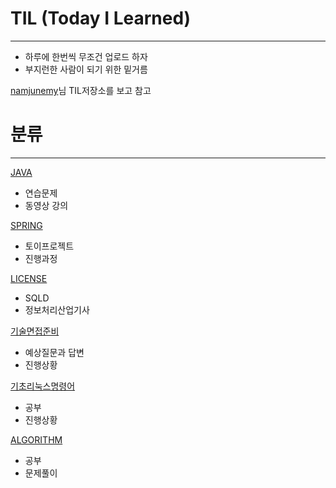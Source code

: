 # TIL (Today I Learned)
---
- 하루에 한번씩 무조건 업로드 하자
- 부지런한 사람이 되기 위한 밑거름

[namjunemy](https://github.com/namjunemy/TIL)님 TIL저장소를 보고 참고

# 분류
---

[JAVA](https://github.com/Jhno-Ahn/TIL/tree/main/JAVA)
- 연습문제
- 동영상 강의

[SPRING](https://github.com/Jhno-Ahn/TIL/tree/main/SPRING)
- 토이프로젝트
- 진행과정

[LICENSE](https://github.com/Jhno-Ahn/TIL/tree/main/LICENCE)
- SQLD
- 정보처리산업기사

[기술면접준비](https://github.com/Jhno-Ahn/TIL/tree/main/%EA%B8%B0%EC%88%A0%EB%A9%B4%EC%A0%91)
- 예상질문과 답변
- 진행상황

[기초리눅스명령어](https://github.com/Jhno-Ahn/TIL/tree/main/LINUX)
- 공부
- 진행상황

[ALGORITHM](https://github.com/Jhno-Ahn/TIL/tree/main/ALGORITHM)
- 공부
- 문제풀이

